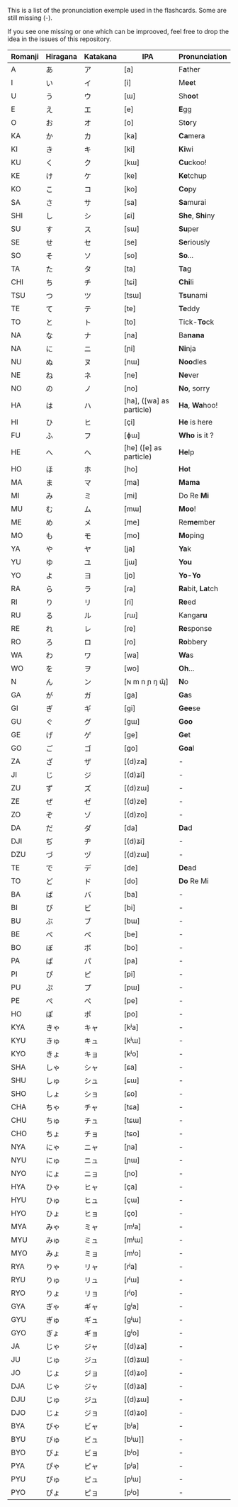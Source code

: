 This is a list of the pronunciation exemple used in the flashcards. Some are still missing (-).

If you see one missing or one which can be improoved, feel free to drop the idea in the issues of this repository.

|Romanji|Hiragana|Katakana|IPA|Pronunciation|
|---|---|---|---|---|
|A|あ|ア|[a]|F**a**ther|
|I|い|イ|[i]|M**ee**t|
|U|う|ウ|[ɯ]|Sh**oo**t|
|E|え|エ|[e]|**E**gg|
|O|お|オ|[o]|St**o**ry|
|KA|か|カ|[ka]|**Ca**mera|
|KI|き|キ|[ki]|**Ki**wi|
|KU|く|ク|[kɯ]|**Cu**ckoo!|
|KE|け|ケ|[ke]|**Ke**tchup|
|KO|こ|コ|[ko]|**Co**py|
|SA|さ|サ|[sa]|**Sa**murai|
|SHI|し|シ|[ɕi]|**She**, **Shi**ny|
|SU|す|ス|[sɯ]|**Su**per|
|SE|せ|セ|[se]|**Se**riously|
|SO|そ|ソ|[so]|**So**...|
|TA|た|タ|[ta]|**Ta**g|
|CHI|ち|チ|[tɕi]|**Chi**li|
|TSU|つ|ツ|[tsɯ]|**Tsu**nami|
|TE|て|テ|[te]|**Te**ddy|
|TO|と|ト|[to]|Tick-**To**ck|
|NA|な|ナ|[na]|Ba**nana**|
|NA|に|ニ|[ɲi]|**Ni**nja|
|NU|ぬ|ヌ|[nɯ]|**Noo**dles|
|NE|ね|ネ|[ne]|**Ne**ver|
|NO|の|ノ|[no]|**No**, sorry|
|HA|は|ハ|[ha], ([wa] as particle)|**Ha**, **Wa**hoo!|
|HI|ひ|ヒ|[çi]|**He** is here|
|FU|ふ|フ|[ɸɯ]|**Who** is it ?|
|HE|へ|ヘ|[he] ([e] as particle)|**He**lp|
|HO|ほ|ホ|[ho]|**Ho**t|
|MA|ま|マ|[ma]|**Mama**|
|MI|み|ミ|[mi]|Do Re **Mi**|
|MU|む|ム|[mɯ]|**Moo**!|
|ME|め|メ|[me]|Re**me**mber|
|MO|も|モ|[mo]|**Mo**ping|
|YA|や|ヤ|[ja]|**Ya**k|
|YU|ゆ|ユ|[jɯ]|**You**|
|YO|よ|ヨ|[jo]|**Yo-Yo**|
|RA|ら|ラ|[ɾa]|**Ra**bit, **La**tch|
|RI|り|リ|[ɾi]|**Re**ed|
|RU|る|ル|[ɾɯ]|Kanga**ru**|
|RE|れ|レ|[ɾe]|**Re**sponse|
|RO|ろ|ロ|[ɾo]|**Ro**bbery|
|WA|わ|ワ|[wa]|**Wa**s|
|WO|を|ヲ|[wo]|**Oh**...|
|N|ん|ン|[ɴ m n ɲ ŋ ɰ̃]|**N**o|
|GA|が|ガ|[ga]|**Ga**s|
|GI|ぎ|ギ|[gi]|**Gee**se|
|GU|ぐ|グ|[gɯ]|**Goo**|
|GE|げ|ゲ|[ge]|**Ge**t|
|GO|ご|ゴ|[go]|**Goa**l|
|ZA|ざ|ザ|[(d)za]|-|
|JI|じ|ジ|[(d)ʑi]|-|
|ZU|ず|ズ|[(d)zɯ]|-|
|ZE|ぜ|ゼ|[(d)ze]|-|
|ZO|ぞ|ゾ|[(d)zo]|-|
|DA|だ|ダ|[da]|**Da**d|
|DJI|ぢ|ヂ|[(d)ʑi]|-|
|DZU|づ|ヅ|[(d)zɯ]|-|
|TE|で|デ|[de]|**De**ad|
|TO|ど|ド|[do]|**Do** Re Mi|
|BA|ば|バ|[ba]|-|
|BI|び|ビ|[bi]|-|
|BU|ぶ|ブ|[bɯ]|-|
|BE|べ|ベ|[be]|-|
|BO|ぼ|ボ|[bo]|-|
|PA|ぱ|パ|[pa]|-|
|PI|ぴ|ピ|[pi]|-|
|PU|ぷ|プ|[pɯ]|-|
|PE|ぺ|ペ|[pe]|-|
|HO|ぽ|ポ|[po]|-|
|KYA|きゃ|キャ|[kʲa]|-|
|KYU|きゅ|キュ|[kʲɯ]|-|
|KYO|きょ|キョ|[kʲo]|-|
|SHA|しゃ|シャ|[ɕa]|-|
|SHU|しゅ|シュ|[ɕɯ]|-|
|SHO|しょ|ショ|[ɕo]|-|
|CHA|ちゃ|チャ|[tɕa]|-|
|CHU|ちゅ|チュ|[tɕɯ]|-|
|CHO|ちょ|チョ|[tɕo]|-|
|NYA|にゃ|ニャ|[ɲa]|-|
|NYU|にゅ|ニュ|[ɲɯ]|-|
|NYO|にょ|ニョ|[ɲo]|-|
|HYA|ひゃ|ヒャ|[ça]|-|
|HYU|ひゅ|ヒュ|[çɯ]|-|
|HYO|ひょ|ヒョ|[ço]|-|
|MYA|みゃ|ミャ|[mʲa]|-|
|MYU|みゅ|ミュ|[mʲɯ]|-|
|MYO|みょ|ミョ|[mʲo]|-|
|RYA|りゃ|リャ|[ɾʲa]|-|
|RYU|りゅ|リュ|[ɾʲɯ]|-|
|RYO|りょ|リョ|[ɾʲo]|-|
|GYA|ぎゃ|ギャ|[ɡʲa]|-|
|GYU|ぎゅ|ギュ|[ɡʲɯ]|-|
|GYO|ぎょ|ギョ|[ɡʲo]|-|
|JA|じゃ|ジャ|[(d)ʑa]|-|
|JU|じゅ|ジュ|[(d)ʑɯ]|-|
|JO|じょ|ジョ|[(d)ʑo]|-|
|DJA|じゃ|ジャ|[(d)ʑa]|-|
|DJU|じゅ|ジュ|[(d)ʑɯ]|-|
|DJO|じょ|ジョ|[(d)ʑo]|-|
|BYA|びゃ|ビャ|[bʲa]|-|
|BYU|びゅ|ビュ|[bʲɯ]]|-|
|BYO|びょ|ビョ|[bʲo]|-|
|PYA|ぴゃ|ピャ|[pʲa]|-|
|PYU|ぴゅ|ピュ|[pʲɯ]|-|
|PYO|ぴょ|ピョ|[pʲo]|-|